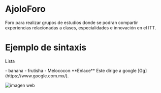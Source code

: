 # AjoloForo
Foro para realizar grupos de estudios donde se podran compartir experiencias relacionadas a clases, especialidades e innovación en el ITT. 
 # Ejemplo de sintaxis
<p>Lista</p>
- banana
- frutisha
- Melococon
**Enlace**
Este dirige a google [Gg](https://www.google.com.mx/).

![imagen web](https://cdn.dopl3r.com//media/memes_files/muchas-tardes-buenas-gracias-jbzHY.jpg)
